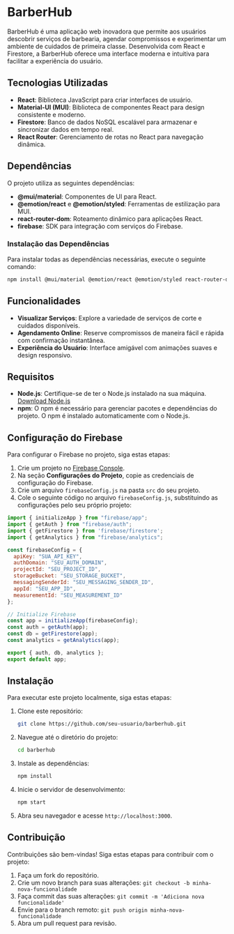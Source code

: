 # BarberHub

BarberHub é uma aplicação web inovadora que permite aos usuários descobrir serviços de barbearia, agendar compromissos e experimentar um ambiente de cuidados de primeira classe. Desenvolvida com React e Firestore, a BarberHub oferece uma interface moderna e intuitiva para facilitar a experiência do usuário.

## Tecnologias Utilizadas

- **React**: Biblioteca JavaScript para criar interfaces de usuário.
- **Material-UI (MUI)**: Biblioteca de componentes React para design consistente e moderno.
- **Firestore**: Banco de dados NoSQL escalável para armazenar e sincronizar dados em tempo real.
- **React Router**: Gerenciamento de rotas no React para navegação dinâmica.

## Dependências

O projeto utiliza as seguintes dependências:

- **@mui/material**: Componentes de UI para React.
- **@emotion/react** e **@emotion/styled**: Ferramentas de estilização para MUI.
- **react-router-dom**: Roteamento dinâmico para aplicações React.
- **firebase**: SDK para integração com serviços do Firebase.

### Instalação das Dependências

Para instalar todas as dependências necessárias, execute o seguinte comando:

```bash
npm install @mui/material @emotion/react @emotion/styled react-router-dom firebase
```

## Funcionalidades

- **Visualizar Serviços**: Explore a variedade de serviços de corte e cuidados disponíveis.
- **Agendamento Online**: Reserve compromissos de maneira fácil e rápida com confirmação instantânea.
- **Experiência do Usuário**: Interface amigável com animações suaves e design responsivo.

## Requisitos

- **Node.js**: Certifique-se de ter o Node.js instalado na sua máquina. [Download Node.js](https://nodejs.org/)
- **npm**: O npm é necessário para gerenciar pacotes e dependências do projeto. O npm é instalado automaticamente com o Node.js.

## Configuração do Firebase

Para configurar o Firebase no projeto, siga estas etapas:

1. Crie um projeto no [Firebase Console](https://console.firebase.google.com/).
2. Na seção **Configurações do Projeto**, copie as credenciais de configuração do Firebase.
3. Crie um arquivo `firebaseConfig.js` na pasta `src` do seu projeto.
4. Cole o seguinte código no arquivo `firebaseConfig.js`, substituindo as configurações pelo seu próprio projeto:

```javascript
import { initializeApp } from "firebase/app";
import { getAuth } from "firebase/auth";
import { getFirestore } from 'firebase/firestore';
import { getAnalytics } from "firebase/analytics";

const firebaseConfig = {
  apiKey: "SUA_API_KEY",
  authDomain: "SEU_AUTH_DOMAIN",
  projectId: "SEU_PROJECT_ID",
  storageBucket: "SEU_STORAGE_BUCKET",
  messagingSenderId: "SEU_MESSAGING_SENDER_ID",
  appId: "SEU_APP_ID",
  measurementId: "SEU_MEASUREMENT_ID"
};

// Initialize Firebase
const app = initializeApp(firebaseConfig);
const auth = getAuth(app);
const db = getFirestore(app);
const analytics = getAnalytics(app);

export { auth, db, analytics };
export default app;
```

## Instalação

Para executar este projeto localmente, siga estas etapas:

1. Clone este repositório:

   ```bash
   git clone https://github.com/seu-usuario/barberhub.git
   ```

2. Navegue até o diretório do projeto:

   ```bash
   cd barberhub
   ```

3. Instale as dependências:

   ```bash
   npm install
   ```

4. Inicie o servidor de desenvolvimento:

   ```bash
   npm start
   ```

5. Abra seu navegador e acesse `http://localhost:3000`.

## Contribuição

Contribuições são bem-vindas! Siga estas etapas para contribuir com o projeto:

1. Faça um fork do repositório.
2. Crie um novo branch para suas alterações: `git checkout -b minha-nova-funcionalidade`
3. Faça commit das suas alterações: `git commit -m 'Adiciona nova funcionalidade'`
4. Envie para o branch remoto: `git push origin minha-nova-funcionalidade`
5. Abra um pull request para revisão.

```